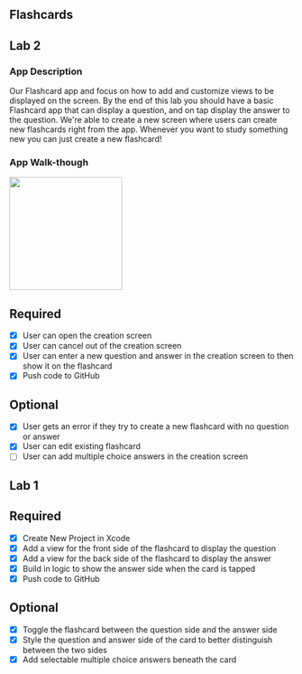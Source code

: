 ## Flashcards

## Lab 2

### App Description
Our Flashcard app and focus on how to add and customize views to be displayed on the screen. By the end of this lab you should have a basic Flashcard app that can display a question, and on tap display the answer to the question. We're able to create a new screen where users can create new flashcards right from the app. Whenever you want to study something new you can just create a new flashcard!

### App Walk-though

<img src="http://g.recordit.co/DRVdejl2qp.gif" width=200><br>

## Required
- [X] User can open the creation screen
- [x] User can cancel out of the creation screen
- [x] User can enter a new question and answer in the creation screen to then show it on the flashcard
- [x] Push code to GitHub
## Optional
- [x] User gets an error if they try to create a new flashcard with no question or answer
- [x] User can edit existing flashcard
- [ ] User can add multiple choice answers in the creation screen

## Lab 1

## Required
- [x] Create New Project in Xcode
- [x] Add a view for the front side of the flashcard to display the question
- [x] Add a view for the back side of the flashcard to display the answer
- [x] Build in logic to show the answer side when the card is tapped
- [x] Push code to GitHub
## Optional
- [x] Toggle the flashcard between the question side and the answer side
- [x] Style the question and answer side of the card to better distinguish between the two sides
- [x] Add selectable multiple choice answers beneath the card
